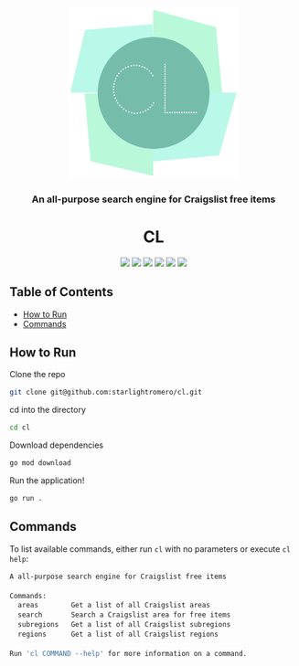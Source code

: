 <!-- logo -->
<p align="center">
  <img width="300" src="logo.png">
</p>

<!-- short description -->
<h3 align="center">An all-purpose search engine for Craigslist free items</h3>
<h1 align="center">CL</h1>

<p align="center">
    <!-- license -->
    <img src="https://img.shields.io/github/license/starlightromero/cl" />
    <!-- code size  -->
    <img src="https://img.shields.io/github/languages/code-size/starlightromero/cl" />
    <!-- issues -->
    <img src="https://img.shields.io/github/issues/starlightromero/cl" />
    <!-- pull requests -->
    <img src="https://img.shields.io/github/issues-pr/starlightromero/cl" />
    <!-- number of commits per year -->
    <img src="https://img.shields.io/github/commit-activity/y/starlightromero/cl" />
    <!-- last commit -->
    <img src="https://img.shields.io/github/last-commit/starlightromero/cl" />
</p>


## Table of Contents

- [How to Run](#how-to-run)
- [Commands](#commands)


## How to Run

Clone the repo
```zsh
git clone git@github.com:starlightromero/cl.git
```

cd into the directory
```zsh
cd cl
```

Download dependencies
```zsh
go mod download
```

Run the application!
```zsh
go run .
```


## Commands

To list available commands, either run `cl` with no parameters or execute `cl help`:

```zsh
A all-purpose search engine for Craigslist free items

Commands:
  areas        Get a list of all Craigslist areas
  search       Search a Craigslist area for free items
  subregions   Get a list of all Craigslist subregions
  regions      Get a list of all Craigslist regions

Run 'cl COMMAND --help' for more information on a command.
```
